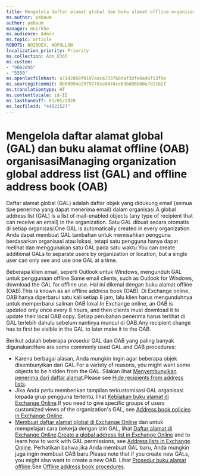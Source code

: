 ```yaml
---
title: Mengelola daftar alamat global dan buku alamat offline organisasi
ms.author: pebaum
author: pebaum
manager: mnirkhe
ms.audience: Admin
ms.topic: article
ROBOTS: NOINDEX, NOFOLLOW
localization_priority: Priority
ms.collection: Adm_O365
ms.custom:
- "9002895"
- "5550"
ms.openlocfilehash: a7142d68f0197aaca733766daf30fe8a46f13f9e
ms.sourcegitcommit: 8b50994a2979778ce8474ce83bd86b60e7d2cb2f
ms.translationtype: HT
ms.contentlocale: id-ID
ms.lasthandoff: 05/05/2020
ms.locfileid: "44022527"
---
```

# <a name="managing-organization-global-address-list-gal-and-offline-address-book-oab"></a><span data-ttu-id="fb634-102">Mengelola daftar alamat global (GAL) dan buku alamat offline (OAB) organisasi</span><span class="sxs-lookup"><span data-stu-id="fb634-102">Managing organization global address list (GAL) and offline address book (OAB)</span></span>

<span data-ttu-id="fb634-103">Daftar alamat global (GAL) adalah daftar objek yang didukung email (semua tipe penerima yang dapat menerima email) dalam organisasi.</span><span class="sxs-lookup"><span data-stu-id="fb634-103">A global address list (GAL) is a list of mail-enabled objects (any type of recipient that can receive an email) in the organization.</span></span> <span data-ttu-id="fb634-104">Satu GAL dibuat secara otomatis di setiap organisasi.</span><span class="sxs-lookup"><span data-stu-id="fb634-104">One GAL is automatically created in every organization.</span></span> <span data-ttu-id="fb634-105">Anda dapat membuat GAL tambahan untuk memisahkan pengguna berdasarkan organisasi atau lokasi, tetapi satu pengguna hanya dapat melihat dan menggunakan satu GAL pada satu waktu.</span><span class="sxs-lookup"><span data-stu-id="fb634-105">You can create additional GALs to separate users by organization or location, but a single user can only see and use one GAL at a time.</span></span>

<span data-ttu-id="fb634-106">Beberapa klien email, seperti Outlook untuk Windows, mengunduh GAL untuk penggunaan offline.</span><span class="sxs-lookup"><span data-stu-id="fb634-106">Some email clients, such as Outlook for Windows, download the GAL for offline use.</span></span> <span data-ttu-id="fb634-107">Hal ini dikenal dengan buku alamat offline (OAB).</span><span class="sxs-lookup"><span data-stu-id="fb634-107">This is known as an offline address book (OAB).</span></span> <span data-ttu-id="fb634-108">Di Exchange online, OAB hanya diperbarui satu kali setiap 8 jam, lalu klien harus mengunduhnya untuk memperbarui salinan OAB lokal.</span><span class="sxs-lookup"><span data-stu-id="fb634-108">In Exchange online, an OAB is updated only once every 8 hours, and then clients must download it to update their local OAB copy.</span></span> <span data-ttu-id="fb634-109">Setiap perubahan penerima harus terlihat di GAL terlebih dahulu sebelum nantinya muncul di OAB.</span><span class="sxs-lookup"><span data-stu-id="fb634-109">Any recipient change has to first be visible in the GAL to later make it to the OAB.</span></span>

<span data-ttu-id="fb634-110">Berikut adalah beberapa prosedur GAL dan OAB yang paling banyak digunakan:</span><span class="sxs-lookup"><span data-stu-id="fb634-110">Here are some commonly used GAL and OAB procedures:</span></span>

- <span data-ttu-id="fb634-111">Karena berbagai alasan, Anda mungkin ingin agar beberapa objek disembunyikan dari GAL.</span><span class="sxs-lookup"><span data-stu-id="fb634-111">For a variety of reasons, you might want some objects to be hidden from the GAL.</span></span> <span data-ttu-id="fb634-112">Silakan lihat [Menyembunyikan penerima dari daftar alamat](https://docs.microsoft.com/exchange/address-books/address-lists/manage-address-lists#hide-recipients-from-address-lists).</span><span class="sxs-lookup"><span data-stu-id="fb634-112">Please see [Hide recipients from address lists](https://docs.microsoft.com/exchange/address-books/address-lists/manage-address-lists#hide-recipients-from-address-lists).</span></span>
- <span data-ttu-id="fb634-113">Jika Anda perlu memberikan tampilan terkustomisasi GAL organisasi kepada grup pengguna tertentu, lihat [Kebijakan buku alamat di Exchange Online](https://docs.microsoft.com/exchange/address-books/address-book-policies/address-book-policies).</span><span class="sxs-lookup"><span data-stu-id="fb634-113">If you need to give specific groups of users customized views of the organization's GAL, see [Address book policies in Exchange Online](https://docs.microsoft.com/exchange/address-books/address-book-policies/address-book-policies).</span></span>
- <span data-ttu-id="fb634-114">[Membuat daftar alamat global di Exchange Online](https://docs.microsoft.com/exchange/address-books/address-lists/create-global-address-list) dan untuk mempelajari cara bekerja dengan izin GAL, lihat [Daftar alamat di Exchange Online](https://docs.microsoft.com/exchange/address-books/address-lists/address-lists).</span><span class="sxs-lookup"><span data-stu-id="fb634-114">[Create a global address list in Exchange Online](https://docs.microsoft.com/exchange/address-books/address-lists/create-global-address-list) and to learn how to work with GAL permissions, see [Address lists in Exchange Online](https://docs.microsoft.com/exchange/address-books/address-lists/address-lists).</span></span> <span data-ttu-id="fb634-115">Perhatikan bahwa jika Anda membuat GAL baru, Anda mungkin juga ingin membuat OAB baru.</span><span class="sxs-lookup"><span data-stu-id="fb634-115">Please note that if you create new GALs, you might also want to create a new OAB.</span></span> <span data-ttu-id="fb634-116">Lihat [Prosedur buku alamat offline](https://docs.microsoft.com/exchange/address-books/offline-address-books/offline-address-book-procedures).</span><span class="sxs-lookup"><span data-stu-id="fb634-116">See [Offline address book procedures](https://docs.microsoft.com/exchange/address-books/offline-address-books/offline-address-book-procedures).</span></span>
